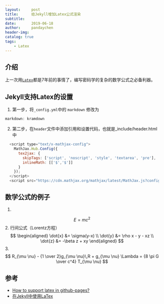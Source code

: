 ```yaml
---
layout:     post
title:      给Jekyll增加Latex公式渲染
subtitle:   
date:       2019-06-18
author:     pandaychen
header-img: 
catalog: true
tags:
    - Latex
---
```


##  介绍
上一次用[`Latex`](https://zh.wikipedia.org/wiki/LaTeX)都是7年前的事情了，编写密码学的复杂的数学公式之必备利器。

##  Jekyll支持Latex的设置

1.  第一步，将`_config.yml`中的 `markdown` 修改为
``` js
markdown: kramdown
```
2. 第二步，在`header`文件中添加引用和设置代码，也就是_include/header.html中
``` js
  <script type="text/x-mathjax-config">
    MathJax.Hub.Config({
      tex2jax: {
        skipTags: ['script', 'noscript', 'style', 'textarea', 'pre'],
        inlineMath: [['$','$']]
      }
    });
  </script>
  <script src="https://cdn.mathjax.org/mathjax/latest/MathJax.js?config=TeX-AMS-MML_HTMLorMML" type="text/javascript"></script>
``` 

##  数学公式的例子
1.	
$$E=mc^2$$
2.	行间公式（Lorentz方程）
$$ 
\begin{aligned} \dot{x} &= \sigma(y-x) \\ 
\dot{y} &= \rho x - y - xz \\ 
\dot{z} &= -\beta z + xy \end{aligned} 
$$
3.	
$$
R_{\mu \nu} - {1 \over 2}g_{\mu \nu}\,R + g_{\mu \nu} \Lambda
= {8 \pi G \over c^4} T_{\mu \nu}
$$


##  参考
-   [How to support latex in github-pages?](https://stackoverflow.com/questions/26275645/how-to-support-latex-in-github-pages)
-   [在Jekyll中使用LaTex](https://lloyar.github.io/2018/10/08/mathjax-in-jekyll.html)
